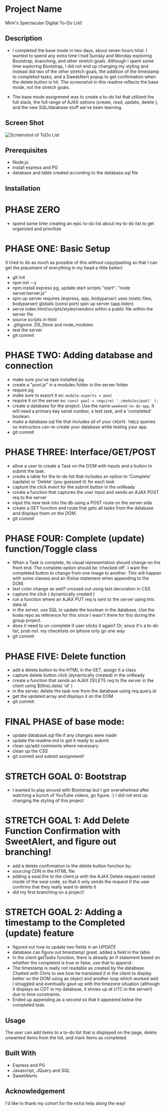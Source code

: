 # Project Name

Mimi's Spectacular Digital To-Do List!

## Description

- I completed the base mode in two days, about seven hours total. I wanted to spend any extra time I had Sunday and Monday exploring Bootstrap, branching, and other stretch goals. Although I spent some time exploring Bootstrap, I did not end up changing my styling and instead did two of the other stretch goals, the addition of the timestamp to completed tasks, and a SweetAlert popup to get confirmation when the delete button is hit. The screenshot in this readme reflects the base mode, not the stretch goals.

- The base mode assignment was to create a to-do list that utilized the full stack, the full range of AJAX options (create, read, update, delete ), and the new SQL/database stuff we've been learning.

## Screen Shot
![Screenshot of ToDo List](ToDoAppScreenshot.png)

## Prerequisites

- Node.js
- install express and PG
- database and table created according to the database.sql file

## Installation

PHASE ZERO
===

- spend some time creating an epic to-do list about my to-do list to get organized and prioritize

PHASE ONE: Basic Setup
===
(I tried to do as much as possible of this without copy/pasting so that I can get the placement of everything in my head a little better)

- git init
- npm init --y
- npm install express pg, update start scripts "start": "node server/server.js"
- spin up server
    requires (express, app, bodyparser)
    uses (static files, bodyparser)
    globals (const port)
    spin up server (app.listen)
- serve index.html/scripts/styles/vendors within a public file within the server file
- source scripts in html
- .gitignore .DS_Store and node_modules
- test the server
- git commit

PHASE TWO: Adding database and connection
===

- make sure you've npm installed pg
- create a "pool.js" in a modules folder in the server folder
- require pg
- make sure to export it ex: ```module.exports = pool```
- require it on the server ex: ```const pool = require( './modules/pool' );```
- create a database for the project.  Use the name `weekend-to-do-app`. It will need a primary key serial number, a text task, and a 'completed' boolean.
- make a database.sql file that includes all of your `CREATE TABLE` queries so instructors can re-create your database while testing your app.
- git commit

PHASE THREE: Interface/GET/POST
===

- allow a user to create a Task on the DOM with inputs and a button to submit the task.
- create a table for the to-do list that includes an option to 'Complete' (update) or 'Delete' (you guessed it) for each task
- capture the click event for the submit button in the onReady
- create a function that captures the user input and sends an AJAX POST req to the server
- input the new task into the db using a POST route on the server side
- create a GET function and route that gets all tasks from the database and displays them on the DOM.
- git commit

PHASE FOUR: Complete (update) function/Toggle class
===
- When a Task is complete, its visual representation should change on the front end. The complete option should be  'checked off'. I want the completed button to change from one image to another. This will happen with some classes and an if/else statement when appending to the DOM.
- text color change as well? crossed out using text decoration in CSS
- capture the click ( dynamically created )
- run a function where an AJAX PUT req is sent to the server using this data id. 
- in the server, use SQL to update the boolean in the database. Use the koala repo as reference for this since I wasn't there for this during the group project.
- does it need to un-complete if user clicks it again? Or, since it's a to-do list, prob not. my checklists on iphone only go one way
- git commit

PHASE FIVE: Delete function
===
- add a delete button to the HTML in the GET, assign it a class
- capture delete button click (dynamically created) in the onReady
- create a function that sends an AJAX DELETE req to the server in the client using $(this).data( 'id' ) 
- in the server, delete the task row from the database using req.query.id
- get the updated array and displays it on the DOM
- git commit

FINAL PHASE of base mode:
===
- update database.sql file if any changes were made
- update the readme.md to get it ready to submit
- clean up/add comments where necessary
- clean up the CSS
- git commit and submit assignment!

STRETCH GOAL 0: Bootstrap
===
- I wanted to play around with Bootstrap but I got overwhelmed after watching a bunch of YouTube videos, go figure. :) I did not end up changing the styling of this project

STRETCH GOAL 1: Add Delete Function Confirmation with SweetAlert, and figure out branching!
===
- add a delete confirmation to the delete button function by:
- sourcing CDN in the HTML file
- adding a swal.fire to the client.js with the AJAX Delete request nested inside of the swal code, so that it only sends the request if the user confirms that they really want to delete it
- did my first branching on a project!

STRETCH GOAL 2: Adding a timestamp to the Completed (update) feature
===
- figured out how to update two fields in an UPDATE
- database can figure out timestamp! great. added a field in the table
- In the client getTasks function, there is already an if statement based on whether the completed is true or false, use that to append.
- The timestamp is really not readable as created by the database. Chatted with Chris to see how he translated it in the client to display better on the DOM using an object and another loop which worked well. I struggled and eventually gave up with the timezone situation (although it displays as CDT in my database, it shows up at UTC in the server!) due to time constraints.
- Ended up appending as a second <tr></tr> so that it appeared below the completed task.


## Usage

The user can add items to a to-do list that is displayed on the page, delete unwanted items from the list, and mark items as completed.

## Built With

- Express and PG
- Javascript, JQuery and SQL
- SweetAlerts

## Acknowledgement

I'd like to thank my cohort for the extra help along the way!
